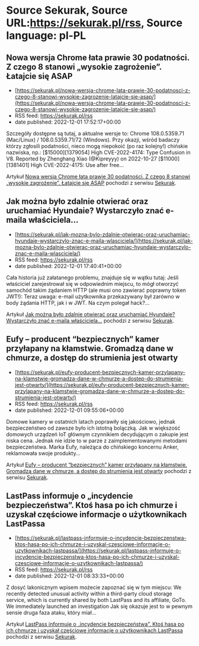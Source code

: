 # Source Sekurak, Source URL:https://sekurak.pl/rss, Source language: pl-PL

## Nowa wersja Chrome łata prawie 30 podatności. Z czego 8 stanowi „wysokie zagrożenie”. Łatajcie się ASAP
 - [https://sekurak.pl/nowa-wersja-chrome-lata-prawie-30-podatnosci-z-czego-8-stanowi-wysokie-zagrozenie-latajcie-sie-asap/](https://sekurak.pl/nowa-wersja-chrome-lata-prawie-30-podatnosci-z-czego-8-stanowi-wysokie-zagrozenie-latajcie-sie-asap/)
 - RSS feed: https://sekurak.pl/rss
 - date published: 2022-12-01 17:52:17+00:00

<p>Szczegóły dostępne są tutaj, a aktualne wersje to: Chrome 108.0.5359.71 (Mac/Linux) / 108.0.5359.71/72 (Windows). Przy okazji, wśród badaczy którzy zgłosili podatności, nieco mogą niepokoić (po raz kolejny!) chińskie nazwiska, np.: [$15000][1379054] High CVE-2022-4174: Type Confusion in V8. Reported by Zhenghang Xiao (@Kipreyyy) on 2022-10-27 [$11000][1381401] High CVE-2022-4175: Use after free...</p>
<p>Artykuł <a href="https://sekurak.pl/nowa-wersja-chrome-lata-prawie-30-podatnosci-z-czego-8-stanowi-wysokie-zagrozenie-latajcie-sie-asap/" rel="nofollow">Nowa wersja Chrome łata prawie 30 podatności. Z czego 8 stanowi &#8222;wysokie zagrożenie&#8221;. Łatajcie się ASAP</a> pochodzi z serwisu <a href="https://sekurak.pl" rel="nofollow">Sekurak</a>.</p>

## Jak można było zdalnie otwierać oraz uruchamiać Hyundaie? Wystarczyło znać e-maila właściciela…
 - [https://sekurak.pl/jak-mozna-bylo-zdalnie-otwierac-oraz-uruchamiac-hyundaie-wystarczylo-znac-e-maila-wlasciciela/](https://sekurak.pl/jak-mozna-bylo-zdalnie-otwierac-oraz-uruchamiac-hyundaie-wystarczylo-znac-e-maila-wlasciciela/)
 - RSS feed: https://sekurak.pl/rss
 - date published: 2022-12-01 17:40:41+00:00

<p>Cała historia już załatanego problemu, znajduje się w wątku tutaj: Jeśli właściciel zarejestrował się w odpowiednim miejscu, to mógł otworzyć samochód takim żądaniem HTTP (ale musi ono zawierać poprawny token JWT!): Teraz uwaga: e-mail użytkownika przekazywany był zarówno w body żądania HTTP, jak i w JWT. Na czym polegał hack?...</p>
<p>Artykuł <a href="https://sekurak.pl/jak-mozna-bylo-zdalnie-otwierac-oraz-uruchamiac-hyundaie-wystarczylo-znac-e-maila-wlasciciela/" rel="nofollow">Jak można było zdalnie otwierać oraz uruchamiać Hyundaie? Wystarczyło znać e-maila właściciela&#8230;</a> pochodzi z serwisu <a href="https://sekurak.pl" rel="nofollow">Sekurak</a>.</p>

## Eufy – producent “bezpiecznych” kamer przyłapany na kłamstwie. Gromadzą dane w chmurze, a dostęp do strumienia jest otwarty
 - [https://sekurak.pl/eufy-producent-bezpiecznych-kamer-przylapany-na-klamstwie-gromadza-dane-w-chmurze-a-dostep-do-strumienia-jest-otwarty/](https://sekurak.pl/eufy-producent-bezpiecznych-kamer-przylapany-na-klamstwie-gromadza-dane-w-chmurze-a-dostep-do-strumienia-jest-otwarty/)
 - RSS feed: https://sekurak.pl/rss
 - date published: 2022-12-01 09:55:06+00:00

<p>Domowe kamery w ostatnich latach poprawiły się jakościowo, jednak bezpieczeństwo od zawsze było ich istotną bolączką. Jak w większość domowych urządzeń IoT głównym czynnikiem decydującym o zakupie jest niska cena. Jednak nie idzie to w parze z zaimplementowanymi metodami bezpieczeństwa. Marka Eufy, należąca do chińskiego koncernu Anker, reklamowała swoje produkty...</p>
<p>Artykuł <a href="https://sekurak.pl/eufy-producent-bezpiecznych-kamer-przylapany-na-klamstwie-gromadza-dane-w-chmurze-a-dostep-do-strumienia-jest-otwarty/" rel="nofollow">Eufy &#8211; producent “bezpiecznych” kamer przyłapany na kłamstwie. Gromadzą dane w chmurze, a dostęp do strumienia jest otwarty</a> pochodzi z serwisu <a href="https://sekurak.pl" rel="nofollow">Sekurak</a>.</p>

## LastPass informuje o „incydencie bezpieczeństwa”.  Ktoś hasa po ich chmurze i uzyskał częściowe informacje o użytkownikach LastPassa
 - [https://sekurak.pl/lastpass-informuje-o-incydencie-bezpieczenstwa-ktos-hasa-po-ich-chmurze-i-uzyskal-czesciowe-informacje-o-uzytkownikach-lastpassa/](https://sekurak.pl/lastpass-informuje-o-incydencie-bezpieczenstwa-ktos-hasa-po-ich-chmurze-i-uzyskal-czesciowe-informacje-o-uzytkownikach-lastpassa/)
 - RSS feed: https://sekurak.pl/rss
 - date published: 2022-12-01 08:33:33+00:00

<p>Z dosyć lakonicznym wpisem możecie zapoznać się w tym miejscu: We recently detected unusual activity within a third-party cloud storage service, which is currently shared by both LastPass and its affiliate, GoTo. We immediately launched an investigation Jak się okazuje jest to w pewnym sensie druga faza ataku, który miał...</p>
<p>Artykuł <a href="https://sekurak.pl/lastpass-informuje-o-incydencie-bezpieczenstwa-ktos-hasa-po-ich-chmurze-i-uzyskal-czesciowe-informacje-o-uzytkownikach-lastpassa/" rel="nofollow">LastPass informuje o &#8222;incydencie bezpieczeństwa&#8221;.  Ktoś hasa po ich chmurze i uzyskał częściowe informacje o użytkownikach LastPassa</a> pochodzi z serwisu <a href="https://sekurak.pl" rel="nofollow">Sekurak</a>.</p>
